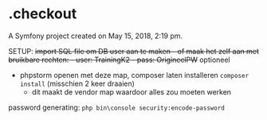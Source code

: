 .checkout
=========

A Symfony project created on May 15, 2018, 2:19 pm.


SETUP:
~~import SQL file om DB user aan te maken
    - of maak het zelf aan met bruikbare rechten:
        - user: TrainingK2
        - pass: OrigineelPW~~
        optioneel
        
- phpstorm openen met deze map, composer laten installeren `composer install` (misschien 2 keer draaien)
    - dit maakt de vendor map waardoor alles zou moeten werken

password generating: `php bin\console security:encode-password`